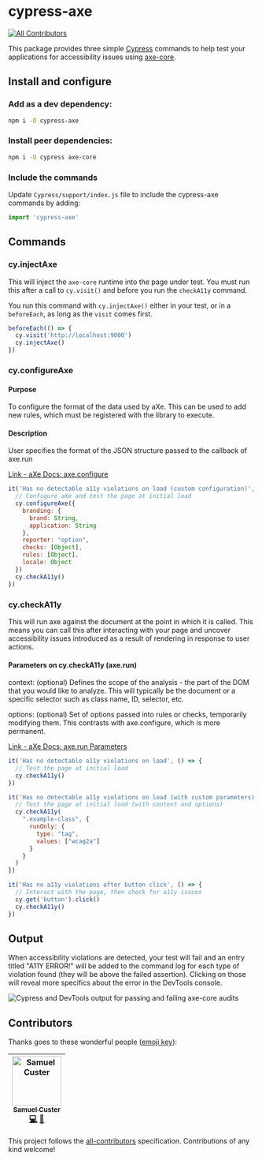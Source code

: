 # cypress-axe
[![All Contributors](https://img.shields.io/badge/all_contributors-1-orange.svg?style=flat-square)](#contributors)

This package provides three simple [Cypress](https://cypress.io) commands to help test your applications for accessibility issues using [axe-core](https://github.com/dequelabs/axe-core).

## Install and configure

### Add as a dev dependency:

```sh
npm i -D cypress-axe
```

### Install peer dependencies:

```sh
npm i -D cypress axe-core
```

### Include the commands

Update `Cypress/support/index.js` file to include the cypress-axe commands by adding:

```js
import 'cypress-axe'
```


## Commands

### cy.injectAxe

This will inject the `axe-core` runtime into the page under test. You must run this after a call to `cy.visit()` and before you run the `checkA11y` command.

You run this command with `cy.injectAxe()` either in your test, or in a `beforeEach`, as long as the `visit` comes first.

```js
beforeEach(() => {
  cy.visit('http://localhost:9000')
  cy.injectAxe()
})
```
### cy.configureAxe

#### Purpose
To configure the format of the data used by aXe. This can be used to add new rules, which must be registered with the library to execute.

#### Description
User specifies the format of the JSON structure passed to the callback of axe.run

[Link - aXe Docs: axe.configure](https://www.deque.com/axe/documentation/api-documentation/#api-name-axeconfigure)

```js
it('Has no detectable a11y violations on load (custom configuration)', () => {
  // Configure aXe and test the page at initial load
  cy.configureAxe({
    branding: {
      brand: String,
      application: String
    },
    reporter: "option",
    checks: [Object],
    rules: [Object],
    locale: Object
  })
  cy.checkA11y()
})
```

### cy.checkA11y

This will run axe against the document at the point in which it is called. This means you can call this after interacting with your page and uncover accessibility issues introduced as a result of rendering in response to user actions.

#### Parameters on cy.checkA11y (axe.run)
context: (optional) Defines the scope of the analysis - the part of the DOM that you would like to analyze. This will typically be the document or a specific selector such as class name, ID, selector, etc.

options: (optional) Set of options passed into rules or checks, temporarily modifying them. This contrasts with axe.configure, which is more permanent.

[Link - aXe Docs: axe.run Parameters](https://www.deque.com/axe/documentation/api-documentation/#parameters-axerun)

```js
it('Has no detectable a11y violations on load', () => {
  // Test the page at initial load
  cy.checkA11y()
})

it('Has no detectable a11y violations on load (with custom parameters)', () => {
  // Test the page at initial load (with context and options)
  cy.checkA11y(
    ".example-class", {
      runOnly: {
        type: "tag",
        values: ["wcag2a"]
      }
    }
  )
})

it('Has no a11y violations after button click', () => {
  // Interact with the page, then check for a11y issues
  cy.get('button').click()
  cy.checkA11y()
})
```

## Output

When accessibility violations are detected, your test will fail and an entry titled "A11Y ERROR!" will be added to the command log for each type of violation found (they will be above the failed assertion). Clicking on those will reveal more specifics about the error in the DevTools console.

![Cypress and DevTools output for passing and failing axe-core audits](cmd_log.png)

## Contributors

Thanks goes to these wonderful people ([emoji key](https://github.com/all-contributors/all-contributors#emoji-key)):

<!-- ALL-CONTRIBUTORS-LIST:START - Do not remove or modify this section -->
<!-- prettier-ignore -->
| [<img src="https://avatars2.githubusercontent.com/u/14907938?v=4" width="100px;" alt="Samuel Custer"/><br /><sub><b>Samuel Custer</b></sub>](https://samcus.co)<br />[💻](https://github.com/avanslaars/cypress-axe/commits?author=samcus "Code") [📖](https://github.com/avanslaars/cypress-axe/commits?author=samcus "Documentation") |
| :---: |
<!-- ALL-CONTRIBUTORS-LIST:END -->

This project follows the [all-contributors](https://github.com/all-contributors/all-contributors) specification. Contributions of any kind welcome!
